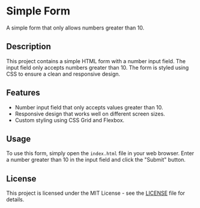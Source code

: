 # Simple Form

A simple form that only allows numbers greater than 10.

## Description

This project contains a simple HTML form with a number input field. The input field only accepts numbers greater than 10. The form is styled using CSS to ensure a clean and responsive design.

## Features

- Number input field that only accepts values greater than 10.
- Responsive design that works well on different screen sizes.
- Custom styling using CSS Grid and Flexbox.

## Usage

To use this form, simply open the `index.html` file in your web browser. Enter a number greater than 10 in the input field and click the "Submit" button.

## License

This project is licensed under the MIT License - see the [LICENSE](LICENSE) file for details.
